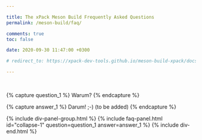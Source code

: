 ```yaml
---

title: The xPack Meson Build Frequently Asked Questions
permalink: /meson-build/faq/

comments: true
toc: false

date: 2020-09-30 11:47:00 +0300

# redirect_to: https://xpack-dev-tools.github.io/meson-build-xpack/docs/faq/

---
```


<br/>

{% capture question_1 %}
Warum?
{% endcapture %}

{% capture answer_1 %}
Darum! ;-) (to be added)
{% endcapture %}

{% include div-panel-group.html %}
{% include faq-panel.html id="collapse-1" question=question_1 answer=answer_1 %}
{% include div-end.html %}
